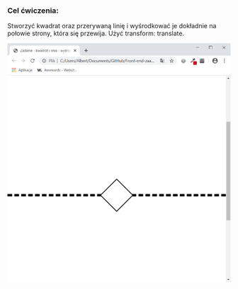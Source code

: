 <h3>Cel ćwiczenia:</h3>
<p>Stworzyć kwadrat oraz przerywaną linię i wyśrodkować je dokładnie na połowie strony, która się przewija. Użyć transform: translate.</p>

<img src="Screenshot1.png" alt="Tu powinien być Screenshot1">
